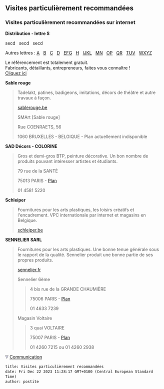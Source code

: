 ## Visites particulièrement recommandées
### Visites particulièrement recommandées sur internet
 **Distribution - lettre S**

secd   secd   secd

Autres lettres : [A](refa.html)   [B](refb.html)   [C](refc.html)   [D](refd.html)   [EFG](refefg.html)   [H](refh.html)   [IJKL](refijkl.html)   [MN](refmn.html)   [OP](refop.html)   [QR](refqr.html)   [TUV](reftuv.html)   [WXYZ](refwxyz.html)



Le référencement est totalement gratuit.  
Fabricants, détaillants, entrepreneurs, faites vous connaître !  
[Cliquez ici](ecrire.html)

**Sable rouge**

> Tadelakt, patines, badigeons, imitations, décors de théâtre et autre travaux à façon.
> 
> [sablerouge.be](http://www.sablerouge.be/)
> 
> SMArt \[Sable rouge\]
> 
> Rue COENRAETS, 56
> 
> 1060 BRUXELLES - BELGIQUE - Plan actuellement indisponible

**SAD Décors - COLORINE**

> Gros et demi-gros BTP, peinture décorative. Un bon nombre de produits pouvant intéresser artistes et étudiants.
> 
> 79 rue de la SANTÉ
> 
> 75013 PARIS - [Plan](http://maps.google.fr/maps?f=q&hl=fr&q=79+rue+de+la+SANT%C3%89,+75013+PARIS&ie=UTF8&ll=48.831369,2.341279&spn=0.003567,0.010557&om=1)
> 
> 01 4581 5220

**Schleiper**

> Fournitures pour les arts plastiques, les loisirs créatifs et l'encadrement. VPC internationale par internet et magasins en Belgique.
> 
> [schleiper.be](http://www.schleiper.be/)

**SENNELIER SARL**

> Fournitures pour les arts plastiques. Une bonne tenue générale sous le rapport de la qualité. Sennelier produit une bonne partie de ses propres produits.
> 
> [sennelier.fr](http://www.sennelier.fr/) 
> 
> Sennelier 6ème
> 
> > 4 bis rue de la GRANDE CHAUMIÈRE
> > 
> > 75006 PARIS - [Plan](http://maps.google.fr/maps?f=q&hl=fr&q=4+bis+rue+de+la+GRANDE+CHAUMI%C3%88RE,+75006+PARIS&ie=UTF8&ll=48.842633,2.331505&spn=0.003566,0.010557&om=1)
> > 
> > 01 4633 7239
> 
> Magasin Voltaire
> 
> > 3 quai VOLTAIRE
> > 
> > 75007 PARIS - [Plan](http://maps.google.fr/maps?f=q&hl=fr&q=3+quai+VOLTAIRE,+75007+PARIS&ie=UTF8&ll=48.858969,2.33114&spn=0.003565,0.010557&om=1)
> > 
> > 01 4260 7215 ou 01 4260 2938



![](images/flechebas.gif) [Communication](http://www.artrealite.com/annonceurs.htm)
```
title: Visites particulièrement recommandées
date: Fri Dec 22 2023 11:28:17 GMT+0100 (Central European Standard Time)
author: postite
```
